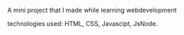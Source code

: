 A mini project that I made while learning webdevelopment

technologies used: HTML, CSS, Javascipt, JsNode.